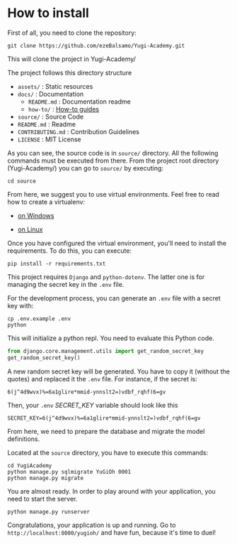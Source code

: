 # How to install

First of all, you need to clone the repository:

```shell
git clone https://github.com/ezeBalsamo/Yugi-Academy.git
```

This will clone the project in Yugi-Academy/

The project follows this directory structure

- `assets/` : Static resources
- `docs/` : Documentation
  - `README.md` : Documentation readme
  - `how-to/` : [How-to guides](https://documentation.divio.com/how-to-guides/)
- `source/` : Source Code
- `README.md` : Readme
- `CONTRIBUTING.md` : Contribution Guidelines
- `LICENSE` : MIT License

As you can see, the source code is in `source/` directory.
All the following commands must be executed from there.
From the project root directory (Yugi-Academy/) you can go to `source/` by executing:

```shell
cd source
```

From here, we suggest you to use virtual environments.
Feel free to read how to create a virtualenv:

- [on Windows](how-to-create-virtualenv-on-windows.md)

- [on Linux](how-to-create-virtualenv-on-linux.md)

Once you have configured the virtual environment, you'll need to install the requirements.
To do this, you can execute:

```shell
pip install -r requirements.txt
```

This project requires `Django` and `python-dotenv`.
The latter one is for managing the secret key in the `.env` file.

For the development process, you can generate an `.env` file with a secret key with:

```shell
cp .env.example .env
python
```

This will initialize a python repl. You need to evaluate this Python code.

```python
from django.core.management.utils import get_random_secret_key
get_random_secret_key()
```

A new random secret key will be generated.
You have to copy it (without the quotes) and replaced it the `.env` file.
For instance, if the secret is:

`6(j^4d9wvx)%=6a1glire*mmid-ynnslt2=)vdbf_rqhf(6=gv`

Then, your `.env` _SECRET_KEY_ variable should look like this

`SECRET_KEY=6(j^4d9wvx)%=6a1glire*mmid-ynnslt2=)vdbf_rqhf(6=gv`

From here, we need to prepare the database and migrate the model definitions.

Located at the `source` directory, you have to execute this commands:

```shell
cd YugiAcademy
python manage.py sqlmigrate YuGiOh 0001
python manage.py migrate
```

You are almost ready.
In order to play around with your application, you need to start the server.

```shell
python manage.py runserver
```

Congratulations, your application is up and running.
Go to `http://localhost:8000/yugioh/` and have fun, because it's time to duel!
